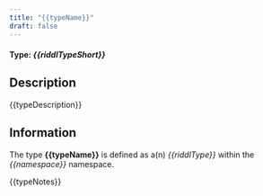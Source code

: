 ```yaml
---
title: "{{typeName}}"
draft: false
---
```


#### Type: _{{riddlTypeShort}}_

## Description
{{typeDescription}}

## Information
The type **{{typeName}}** is defined as a(n) _{{riddlType}}_ within the _{{namespace}}_ namespace.

{{typeNotes}}
